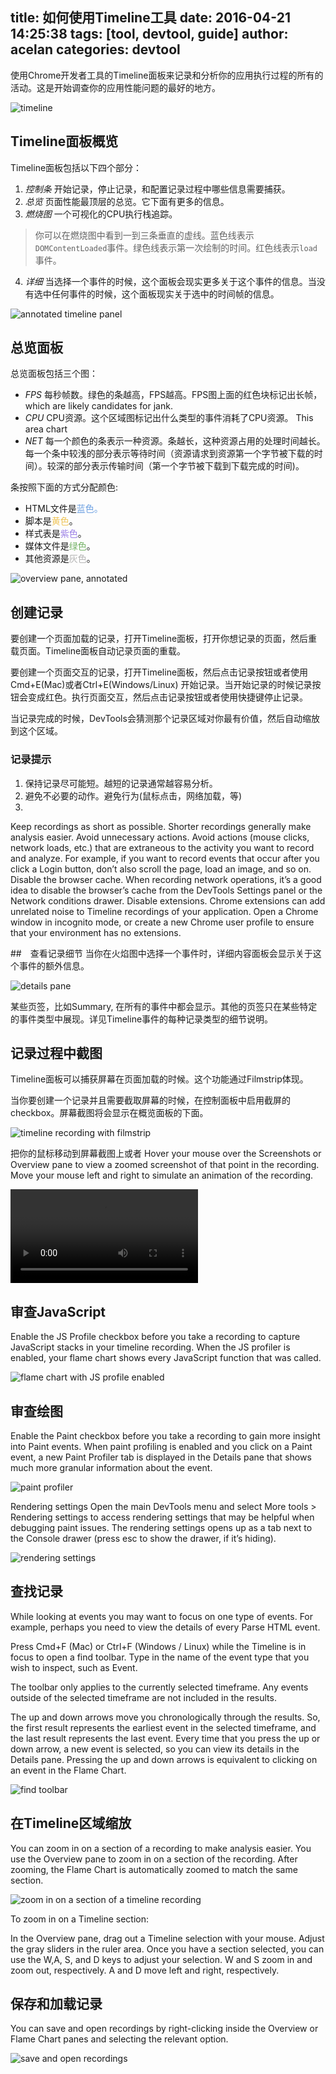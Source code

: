 title: 如何使用Timeline工具
date: 2016-04-21 14:25:38
tags: [tool, devtool, guide]
author: acelan
categories: devtool
---

使用Chrome开发者工具的Timeline面板来记录和分析你的应用执行过程的所有的活动。这是开始调查你的应用性能问题的最好的地方。

![timeline](timeline-panel.png)


## Timeline面板概览
Timeline面板包括以下四个部分：

1. *控制条* 开始记录，停止记录，和配置记录过程中哪些信息需要捕获。
2. *总览* 页面性能最顶层的总览。它下面有更多的信息。
3. *燃烧图*  一个可视化的CPU执行栈追踪。

>你可以在燃烧图中看到一到三条垂直的虚线。蓝色线表示`DOMContentLoaded`事件。绿色线表示第一次绘制的时间。红色线表示`load`事件。

4. *详细* 当选择一个事件的时候，这个面板会现实更多关于这个事件的信息。当没有选中任何事件的时候，这个面板现实关于选中的时间帧的信息。


![annotated timeline panel](timeline-annotated.png)

## 总览面板

总览面板包括三个图：
* *FPS* 每秒帧数。绿色的条越高，FPS越高。FPS图上面的红色块标记出长帧，which are likely candidates for jank.
* *CPU* CPU资源。这个区域图标记出什么类型的事件消耗了CPU资源。 This area chart 
* *NET* 每一个颜色的条表示一种资源。条越长，这种资源占用的处理时间越长。每一个条中较浅的部分表示等待时间（资源请求到资源第一个字节被下载的时间）。较深的部分表示传输时间（第一个字节被下载到下载完成的时间)。

条按照下面的方式分配颜色:
* HTML文件是<span style="color:hsl(214, 67%, 66%)">蓝色<span>。
* 脚本是<span style="color:hsl(43, 83%, 64%)">黄色</span>。
* 样式表是<span style="color:hsl(256, 67%, 70%)">紫色</span>。
* 媒体文件是<span style="color:hsl(109, 33%, 55%)">绿色</span>。
* 其他资源是<span style="color:hsl(0, 0%, 70%)">灰色</span>。

![overview pane, annotated](overview-annotated.jpg)

## 创建记录

要创建一个页面加载的记录，打开Timeline面板，打开你想记录的页面，然后重载页面。Timeline面板自动记录页面的重载。

要创建一个页面交互的记录，打开Timeline面板，然后点击记录按钮或者使用Cmd+E(Mac)或者Ctrl+E(Windows/Linux) 开始记录。当开始记录的时候记录按钮会变成红色。执行页面交互，然后点击记录按钮或者使用快捷键停止记录。

当记录完成的时候，DevTools会猜测那个记录区域对你最有价值，然后自动缩放到这个区域。

### 记录提示
1. 保持记录尽可能短。越短的记录通常越容易分析。
2. 避免不必要的动作。避免行为(鼠标点击，网络加载，等)
3. 
Keep recordings as short as possible. Shorter recordings generally make analysis easier.
Avoid unnecessary actions. Avoid actions (mouse clicks, network loads, etc.) that are extraneous to the activity you want to record and analyze. For example, if you want to record events that occur after you click a Login button, don’t also scroll the page, load an image, and so on.
Disable the browser cache. When recording network operations, it’s a good idea to disable the browser’s cache from the DevTools Settings panel or the Network conditions drawer.
Disable extensions. Chrome extensions can add unrelated noise to Timeline recordings of your application. Open a Chrome window in incognito mode, or create a new Chrome user profile to ensure that your environment has no extensions.

##　查看记录细节
当你在火焰图中选择一个事件时，详细内容面板会显示关于这个事件的额外信息。

![details pane](details-pane.png)

某些页签，比如Summary, 在所有的事件中都会显示。其他的页签只在某些特定的事件类型中展现。详见Timeline事件的每种记录类型的细节说明。


## 记录过程中截图

Timeline面板可以捕获屏幕在页面加载的时候。这个功能通过Filmstrip体现。

当你要创建一个记录并且需要截取屏幕的时候，在控制面板中启用截屏的checkbox。屏幕截图将会显示在概览面板的下面。

![timeline recording with filmstrip](timeline-filmstrip.png)

把你的鼠标移动到屏幕截图上或者
Hover your mouse over the Screenshots or Overview pane to view a zoomed screenshot of that point in the recording. Move your mouse left and right to simulate an animation of the recording.


<video src="https://developers.google.com/web/tools/chrome-devtools/profile/evaluate-performance/animations/hover.mp4" controls></video>


## 审查JavaScript
Enable the JS Profile checkbox before you take a recording to capture JavaScript stacks in your timeline recording. When the JS profiler is enabled, your flame chart shows every JavaScript function that was called.

![flame chart with JS profile enabled](js-profile.png)

## 审查绘图
Enable the Paint checkbox before you take a recording to gain more insight into Paint events. When paint profiling is enabled and you click on a Paint event, a new Paint Profiler tab is displayed in the Details pane that shows much more granular information about the event.

![paint profiler](paint-profiler.png)

Rendering settings
Open the main DevTools menu and select More tools > Rendering settings to access rendering settings that may be helpful when debugging paint issues. The rendering settings opens up as a tab next to the Console drawer (press esc to show the drawer, if it’s hiding).

![rendering settings](rendering-settings.png)

## 查找记录
While looking at events you may want to focus on one type of events. For example, perhaps you need to view the details of every Parse HTML event.

Press Cmd+F (Mac) or Ctrl+F (Windows / Linux) while the Timeline is in focus to open a find toolbar. Type in the name of the event type that you wish to inspect, such as Event.

The toolbar only applies to the currently selected timeframe. Any events outside of the selected timeframe are not included in the results.

The up and down arrows move you chronologically through the results. So, the first result represents the earliest event in the selected timeframe, and the last result represents the last event. Every time that you press the up or down arrow, a new event is selected, so you can view its details in the Details pane. Pressing the up and down arrows is equivalent to clicking on an event in the Flame Chart.

![find toolbar](find-toolbar.png)

## 在Timeline区域缩放
You can zoom in on a section of a recording to make analysis easier. You use the Overview pane to zoom in on a section of the recording. After zooming, the Flame Chart is automatically zoomed to match the same section.

![zoom in on a section of a timeline recording](zoom.png)

To zoom in on a Timeline section:

In the Overview pane, drag out a Timeline selection with your mouse.
Adjust the gray sliders in the ruler area.
Once you have a section selected, you can use the W,A, S, and D keys to adjust your selection. W and S zoom in and zoom out, respectively. A and D move left and right, respectively.

## 保存和加载记录
You can save and open recordings by right-clicking inside the Overview or Flame Chart panes and selecting the relevant option.

![save and open recordings](save-open.png)